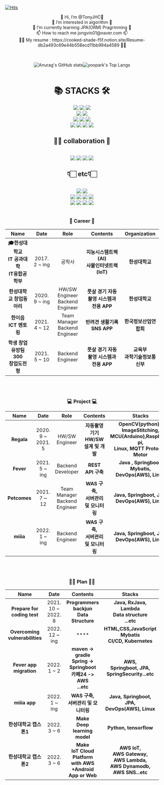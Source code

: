 [![Hits](https://hits.seeyoufarm.com/api/count/incr/badge.svg?url=https%3A%2F%2Fgithub.com%2FTonyJHC%2Fhit-counter&count_bg=%2379C83D&title_bg=%23555555&icon=android.svg&icon_color=%23E7E7E7&title=hits&edge_flat=false)](https://hits.seeyoufarm.com)

<div align=center>
👋 Hi, I’m @TonyJHC👋<br>
👀 I’m interested in algorithm 👀<br>
🌱 I’m currently learning JPA(ORM) Pragrmming 🌱<br>
📫 How to reach me jongvin01@naver.com 📫<br>
✍🏻 My resume : https://cooked-shade-f5f.notion.site/Resume-db2a493c69e44b558ecd11bb994a4589 ✍🏻
</div>
<br>
<br>
<div align = center>
            

![Anurag's GitHub stats](https://github-readme-stats.vercel.app/api?username=TonyJHC&&show_icons=true&theme=dracula)![yoopark's Top Langs](https://github-readme-stats.vercel.app/api/top-langs?username=TonyJHC&layout=compact&theme=dracula)
<br>
<br>
            
<div align=center><h1>📚 STACKS 🛠 </h1></div>
      <div align=center>
  <img src="https://img.shields.io/badge/Java-007396?style=for-the-badge&logo=java&logoColor=white"> 
  <img src="https://img.shields.io/badge/c++-00599C?style=for-the-badge&logo=c%2B%2B&logoColor=white">
  <img src="https://img.shields.io/badge/python-3776AB?style=for-the-badge&logo=python&logoColor=white">
      <br>
  <img src="https://img.shields.io/badge/mysql-4479A1?style=for-the-badge&logo=mysql&logoColor=white">
  <img src="https://img.shields.io/badge/Amazon DynamoDB-4053D6?style=for-the-badge&logo=Amazon DynamoDB&logoColor=white">
  <br>     
 
  <img src="https://img.shields.io/badge/SpringBoot-6DB33F?style=for-the-badge&logo=Spring&logoColor=white">    
  <img src="https://img.shields.io/badge/SpringSecurity-6DB33F?style=for-the-badge&logo=Spring Security&logoColor=white">  
  <img src="https://img.shields.io/badge/Tensorflow-FF6F00?style=for-the-badge&logo=TensorFlow&logoColor=white">  
   <br>
      
  <img src="https://img.shields.io/badge/linux-FCC624?style=for-the-badge&logo=linux&logoColor=black"> 
  <img src="https://img.shields.io/badge/Amazon AWS-232F3E?style=for-the-badge&logo=Amazon%20AWS&logoColor=white">
  <img src="https://img.shields.io/badge/apache tomcat-F8DC75?style=for-the-badge&logo=apachetomcat&logoColor=black">
  <img src="https://img.shields.io/badge/Docker-2496ED?style=for-the-badge&logo=Docker&logoColor=white">
  
       
  <br>
      </div>
      
      
  <div align=center><h2>👨‍💻 collaboration 🤝</h2><div>
      <div align = center>
        <br>         
  <img src="https://img.shields.io/badge/git-F05032?style=for-the-badge&logo=git&logoColor=white"> 
  <img src="https://img.shields.io/badge/github-181717?style=for-the-badge&logo=github&logoColor=white"> 
  <img src="https://img.shields.io/badge/Jira-0052CC?style=for-the-badge&logo=Jira Software&logoColor=white">  
  <img src="https://img.shields.io/badge/Slack-4A154B?style=for-the-badge&logo=Slack&logoColor=white">                
  <br>
      </div>
      
  <div align=center><h2>👇🏻 etc👇🏻 </h2><div>
      <div align = center>
            <br>
   <img src="https://img.shields.io/badge/Android-3DDC84?style=for-the-badge&logo=Android&logoColor=white"> 
  <img src="https://img.shields.io/badge/Arduino-00979D?style=for-the-badge&logo=Arduino&logoColor=white"> 
  
 <br>
  <img src="https://img.shields.io/badge/Postman-FF6C37?style=for-the-badge&logo=Postman&logoColor=white">
  <img src="https://img.shields.io/badge/IntelliJ-000000?style=for-the-badge&logo=IntelliJ IDEA&logoColor=white">   
  <img src="https://img.shields.io/badge/DataGrip-000000?style=for-the-badge&logo=DataGrip&logoColor=white"> 
  <img src="https://img.shields.io/badge/Eclipse-2C2255?style=for-the-badge&logo=Eclipse IDE&logoColor=white">   
  <br>
               
  <img src="https://img.shields.io/badge/Jupyter-F37626?style=for-the-badge&logo=Jupyter&logoColor=white">   
  <img src="https://img.shields.io/badge/Anaconda-44A833?style=for-the-badge&logo=Anaconda&logoColor=white">    
  <img src="https://img.shields.io/badge/Pycharm-000000?style=for-the-badge&logo=PyCharm&logoColor=white">    
             
   <img src="https://img.shields.io/badge/Visual Studio Code-007ACC?style=for-the-badge&logo=Visual Studio Code&logoColor=white">       
               <br>
               <br>
              
<div align = center>
            

### 🏁 Career 🏁
| **Name** | **Date** |  **Role** | **Contents** |**Organization** |
|:--------:|:--------:|:--------:|:--------:|:--------:|
| **:mortar_board:한성대학교<br>IT 공과대학 <br> IT융합공학부** | 2017. 2 ~ ing | 공학사 | **지능시스템트랙(AI)<br>사물인터넷트랙(IoT)** | **한성대학교** |
| **한성대학교 창업동아리** | 2020. 9 ~ ing | HW/SW Engineer<br>Backend Engineer  | **풋살 경기 자동 촬영 시스템과 전용 APP** | **한성대학교** |
| **한이음 ICT 멘토링** | 2021. 4 ~ 12 | Team Manager<br>Backend Engineer | **반려견 생활기록 SNS APP** | **한국정보산업연합회** |
| **학생 창업유망팀 300 <br>창업도전형** | 2021. 5 ~ 10 | Backend Engineer | **풋살 경기 자동 촬영 시스템과 전용 APP** | **교육부<br>과학기술정보통신부** |

<br>
<br>

### 💻 Project 💻
| **Name** | **Date** |  **Role** | **Contents** |**Stacks** |
|:--------:|:--------:|:--------:|:--------:|:--------:|
| **Regala** | 2020. 9 ~ <br>2021. 5 | HW/SW Engineer | **자동촬영기기 <br> HW/SW 설계 및 개발** | **OpenCV(python)-ImageStitching,<br>MCU(Arduino),Raspberry pi,<br>Linux, MQTT Protocol,<br>Motor** |
| **Fever** | 2021. 5 ~ ing | Backend Developer | **REST API 구축** | **Java , Springboot, Mybatis,<br> DevOps(AWS), Linux** |
| **Petcomes** | 2021. 7 ~ 12 | Team Manager<br>Backend Engineer | **WAS 구축,<br>서버관리 및 모니터링** | **Java, Springboot, JPA, <br>DevOps(AWS), Linux** |
| **miiia** | 2022. 1 ~ ing | Backend Engineer | **WAS 구축,<br>서버관리 및 모니터링** | **Java, Springboot, JPA, <br>DevOps(AWS), Linux** |

<br>
<br>

### ✍🏻 Plan ✍🏻
| **Name** | **Date** | **Contents** |**Stacks** |
|:--------:|:--------:|:--------:|:--------:|
| **Prepare for<br>coding test** | 2021. 10 ~ <br>2022. 8 | **Programmers<br>backjun<br>Data Structure** | **Java, RxJava, Lambda<br>Data structure<br>...etc** |
| **Overcoming vulnerabilities** | 2022. 12 ~ ing |**** | **HTML,CSS,JavaScript<br>Mybatis<br>CI/CD, Kubernetes** |
| **Fever app<br> migration** | 2022. 1 ~ 2 | **maven -> gradle<br>Spring -> Springboot<br>카페24 -> AWS<br>...etc**  | **AWS,<br>Springboot, JPA,<br>SpringSecurity...etc** |
| **miiia app<br>** | 2022. 1 ~ ing |**WAS 구축,<br>서버관리 및 모니터링** | **Java, Springboot, JPA, <br>DevOps(AWS), Linux** |
| **한성대학교 캡스톤1<br>** | 2022. 3 ~ 6 |**Make<br>Deep learning model** | **Python, tensorflow** |
| **한성대학교 캡스톤2<br>** | 2022. 3 ~ 6 |**Make<br>IoT Cloud Platform<br>with AWS<br>+Android App or Web** | **AWS IoT,<br>AWS Gateway,<br>AWS Lambda,<br>AWS Dynamodb,<br>AWS SNS...etc** |


<br>
<br>

<!---
TonyJHC/TonyJHC is a ✨ special ✨ repository because its `README.md` (this file) appears on your GitHub profile.
You can click the Preview link to take a look at your changes.
--->

